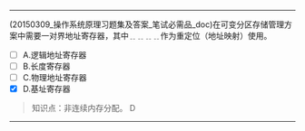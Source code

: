 ---
(20150309_操作系统原理习题集及答案_笔试必需品_doc)在可变分区存储管理方案中需要一对界地址寄存器，其中﹎﹎﹎﹎作为重定位（地址映射）使用。
- [ ] A.逻辑地址寄存器 
- [ ] B.长度寄存器 
- [ ] C.物理地址寄存器 
- [x] D.基址寄存器

> 知识点：非连续内存分配。
> D

---
